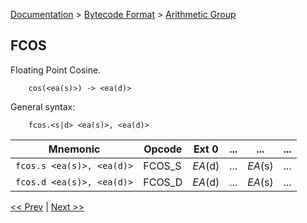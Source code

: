 [Documentation](../../README.md) > [Bytecode Format](../README.md) > [Arithmetic Group](../InstructionsArithmetic.md)

## FCOS

Floating Point Cosine.

        cos(<ea(s)>) -> <ea(d)>

General syntax:

        fcos.<s|d> <ea(s)>, <ea(d)>

| Mnemonic | Opcode | Ext 0 | ... | ... | ... |
| - | - | - | - | - | - |
| `fcos.s <ea(s)>, <ea(d)>` | FCOS_S | *EA*(d) | ... | *EA*(s) | ... |
| `fcos.d <ea(s)>, <ea(d)>` | FCOS_D | *EA*(d) | ... | *EA*(s) | ... |

[<< Prev](./a_22.md) | [Next >>](./a_24.md)
